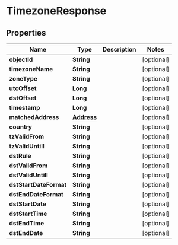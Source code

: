 

# TimezoneResponse


## Properties

Name | Type | Description | Notes
------------ | ------------- | ------------- | -------------
**objectId** | **String** |  |  [optional]
**timezoneName** | **String** |  |  [optional]
**zoneType** | **String** |  |  [optional]
**utcOffset** | **Long** |  |  [optional]
**dstOffset** | **Long** |  |  [optional]
**timestamp** | **Long** |  |  [optional]
**matchedAddress** | [**Address**](Address.md) |  |  [optional]
**country** | **String** |  |  [optional]
**tzValidFrom** | **String** |  |  [optional]
**tzValidUntill** | **String** |  |  [optional]
**dstRule** | **String** |  |  [optional]
**dstValidFrom** | **String** |  |  [optional]
**dstValidUntill** | **String** |  |  [optional]
**dstStartDateFormat** | **String** |  |  [optional]
**dstEndDateFormat** | **String** |  |  [optional]
**dstStartDate** | **String** |  |  [optional]
**dstStartTime** | **String** |  |  [optional]
**dstEndTime** | **String** |  |  [optional]
**dstEndDate** | **String** |  |  [optional]



